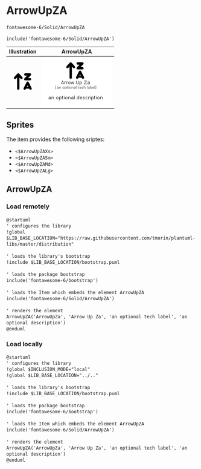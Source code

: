 # ArrowUpZA


```text
fontawesome-6/Solid/ArrowUpZA
```

```text
include('fontawesome-6/Solid/ArrowUpZA')
```



| Illustration | ArrowUpZA |
| :---: | :---: |
| ![illustration for Illustration](../../fontawesome-6/Solid/ArrowUpZA.png) | ![illustration for ArrowUpZA](../../fontawesome-6/Solid/ArrowUpZA.Local.png) |



## Sprites
The item provides the following sriptes:

- `<$ArrowUpZAXs>`
- `<$ArrowUpZASm>`
- `<$ArrowUpZAMd>`
- `<$ArrowUpZALg>`





## ArrowUpZA

### Load remotely
```plantuml
@startuml
' configures the library
!global $LIB_BASE_LOCATION="https://raw.githubusercontent.com/tmorin/plantuml-libs/master/distribution"

' loads the library's bootstrap
!include $LIB_BASE_LOCATION/bootstrap.puml

' loads the package bootstrap
include('fontawesome-6/bootstrap')

' loads the Item which embeds the element ArrowUpZA
include('fontawesome-6/Solid/ArrowUpZA')

' renders the element
ArrowUpZA('ArrowUpZa', 'Arrow Up Za', 'an optional tech label', 'an optional description')
@enduml
```

### Load locally
```plantuml
@startuml
' configures the library
!global $INCLUSION_MODE="local"
!global $LIB_BASE_LOCATION="../.."

' loads the library's bootstrap
!include $LIB_BASE_LOCATION/bootstrap.puml

' loads the package bootstrap
include('fontawesome-6/bootstrap')

' loads the Item which embeds the element ArrowUpZA
include('fontawesome-6/Solid/ArrowUpZA')

' renders the element
ArrowUpZA('ArrowUpZa', 'Arrow Up Za', 'an optional tech label', 'an optional description')
@enduml
```

